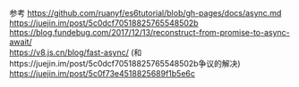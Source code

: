 参考
https://github.com/ruanyf/es6tutorial/blob/gh-pages/docs/async.md  
https://juejin.im/post/5c0dcf70518825765548502b  
https://blog.fundebug.com/2017/12/13/reconstruct-from-promise-to-async-await/  
https://v8.js.cn/blog/fast-async/  (和https://juejin.im/post/5c0dcf70518825765548502b争议的解决)
https://juejin.im/post/5c0f73e4518825689f1b5e6c
